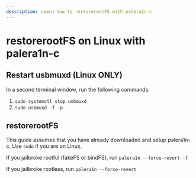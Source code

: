 ```yaml
---
description: Learn how to restorerootFS with palera1n-c
---
```


# restorerootFS on Linux with palera1n-c

## Restart usbmuxd (**Linux ONLY**)

In a second terminal window, run the following commands:

1. `sudo systemctl stop usbmuxd`
2. `sudo usbmuxd -f -p`

## restorerootFS 

This guide assumes that you have already downloaded and setup palera1n-c. Use `sudo` if you are on Linux. 

If you jailbroke rootful (fakeFS or bindFS), run `palera1n --force-revert -f`

If you jailbroke rootless, run `palera1n --force-revert`
